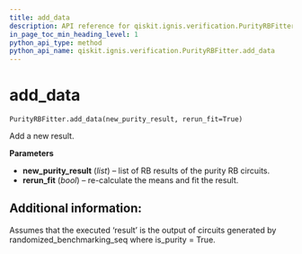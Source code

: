 ```yaml
---
title: add_data
description: API reference for qiskit.ignis.verification.PurityRBFitter.add_data
in_page_toc_min_heading_level: 1
python_api_type: method
python_api_name: qiskit.ignis.verification.PurityRBFitter.add_data
---
```


# add\_data

<span id="qiskit.ignis.verification.PurityRBFitter.add_data" />

`PurityRBFitter.add_data(new_purity_result, rerun_fit=True)`

Add a new result.

**Parameters**

*   **new\_purity\_result** (*list*) – list of RB results of the purity RB circuits.
*   **rerun\_fit** (*bool*) – re-calculate the means and fit the result.

## Additional information:

Assumes that the executed ‘result’ is the output of circuits generated by randomized\_benchmarking\_seq where is\_purity = True.


